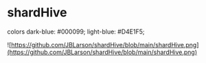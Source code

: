 # shardHive

colors
dark-blue: #000099;
light-blue: #D4E1F5;

![https://github.com/JBLarson/shardHive/blob/main/shardHive.png](https://github.com/JBLarson/shardHive/blob/main/shardHive.png)

